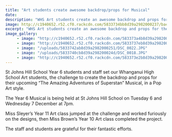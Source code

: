 ```yaml
---
title: "Art students create awesome backdrop/props for Musical"
date: 
description: "WHS Art students create an awesome backdrop and props for the St Johns Hill School upcoming Year 6 Musical “The Amazing Adventures of Superstan” held at St Johns Hill school on 6 and 7 December..."
image: http://c1940652.r52.cf0.rackcdn.com/5833734bb8d39a2982000237/backdrop-compilation.jpg
excerpt: "WHS Art students create an awesome backdrop and props for the St Johns Hill School upcoming Musical “The Amazing Adventures of Superstan” held at St Johns Hill school on 6 and 7 December."
image_gallery:
     - image: "http://c1940652.r52.cf0.rackcdn.com/583373a4b8d39a2982000243/DSC_0005-H.jpg"
     - image: "http://c1940652.r52.cf0.rackcdn.com/5833737eb8d39a298200023d/DSC_0013--H.jpg"
     - image: "/uploads/5833742ab8d39a2982000251/DSC_0022.JPG"
     - image: "/uploads/5833740cb8d39a298200024d/DSC_0018.JPG"
     - image: "http://c1940652.r52.cf0.rackcdn.com/583373e2b8d39a2982000247/DSC_0009---Copy.jpg"
---
```


<p>St Johns Hill School Year 6 students and staff set our Whanganui High School Art students, the challenge to create the backdrop and props for their upcoming &ldquo;The Amazing Adventures of Superstan&rdquo; Musical, in a Pop Art style.</p>
<p>The Year 6 Musical is being held at St Johns Hill School on Tuesday 6 and Wednesday 7 December at 7pm.</p>
<p>Miss Sleyer&rsquo;s Year 11 Art class jumped at the challenge and worked furiously on the designs, then Miss Brown&rsquo;s Year 10 Art class completed the project.</p>
<p>The staff and students are grateful for their fantastic efforts.</p>

